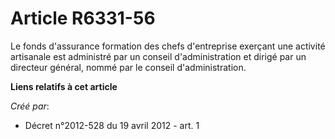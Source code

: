 # Article R6331-56

Le fonds d'assurance formation des chefs d'entreprise exerçant une activité artisanale est administré par un conseil
d'administration et dirigé par un directeur général, nommé par le conseil d'administration.

**Liens relatifs à cet article**

_Créé par_:

  - Décret n°2012-528 du 19 avril 2012 - art. 1
